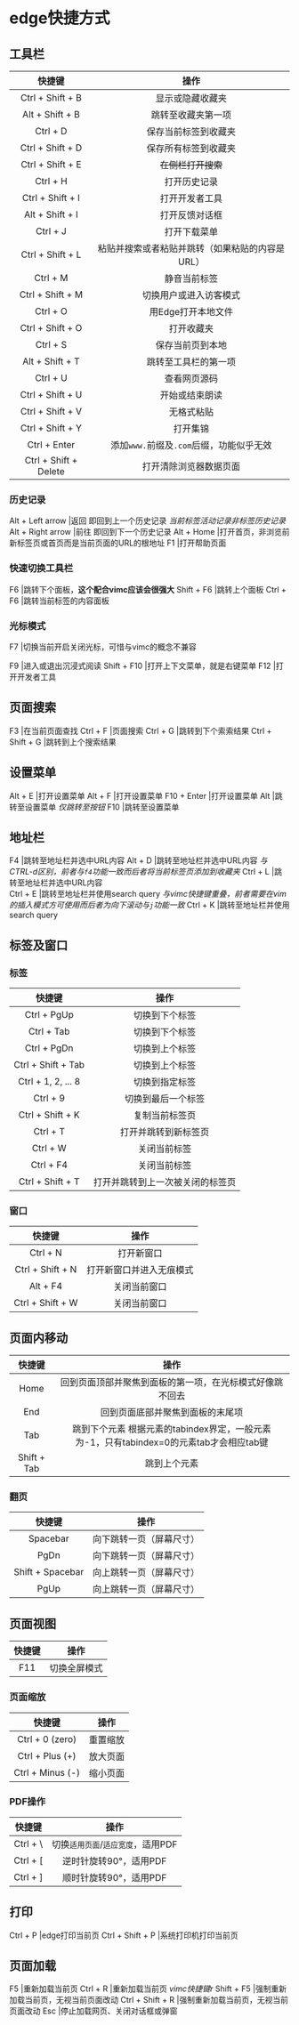 # edge快捷方式
## 工具栏
|快捷键|操作|
|:-:|:-:|
Ctrl + Shift + B      |显示或隐藏收藏夹
Alt + Shift + B       |跳转至收藏夹第一项
Ctrl + D              |保存当前标签到收藏夹
Ctrl + Shift + D      |保存所有标签到收藏夹
Ctrl + Shift + E      |~~在侧栏打开搜索~~
Ctrl + H              |打开历史记录
Ctrl + Shift + I      |打开开发者工具
Alt + Shift + I       |打开反馈对话框
Ctrl + J              |打开下载菜单
Ctrl + Shift + L      |粘贴并搜索或者粘贴并跳转（如果粘贴的内容是URL）
Ctrl + M              |静音当前标签
Ctrl + Shift + M      |切换用户或进入访客模式
Ctrl + O              |用Edge打开本地文件
Ctrl + Shift + O      |打开收藏夹
Ctrl + S              |保存当前页到本地
Alt + Shift + T       |跳转至工具栏的第一项
Ctrl + U              |查看网页源码
Ctrl + Shift + U      |开始或结束朗读
Ctrl + Shift + V      |无格式粘贴
Ctrl + Shift + Y      |打开集锦
Ctrl + Enter          |添加`www.`前缀及`.com`后缀，功能似乎无效
Ctrl + Shift + Delete |打开清除浏览器数据页面
### 历史记录
Alt + Left arrow      |返回 即回到上一个历史记录 *当前标签活动记录非标签历史记录*
Alt + Right arrow     |前往 即回到下一个历史记录
Alt + Home            |打开首页，非浏览前新标签页或首页而是当前页面的URL的根地址
F1                    |打开帮助页面
### 快速切换工具栏
F6                    |跳转下个面板，**这个配合vimc应该会很强大**
Shift + F6            |跳转上个面板
Ctrl + F6             |跳转当前标签的内容面板
### 光标模式
F7                    |切换当前开启关闭光标，可惜与vimc的概念不兼容

F9                    |进入或退出沉浸式阅读
Shift + F10           |打开上下文菜单，就是右键菜单
F12                   |打开开发者工具
## 页面搜索
F3                    |在当前页面查找
Ctrl + F              |页面搜索
Ctrl + G              |跳转到下个索索结果
Ctrl + Shift + G      |跳转到上个搜索结果

## 设置菜单
Alt + E               |打开设置菜单
Alt + F               |打开设置菜单
F10 + Enter           |打开设置菜单
Alt                   |跳转至设置菜单 *仅跳转至按钮*
F10                   |跳转至设置菜单

## 地址栏
F4                    |跳转至地址栏并选中URL内容
Alt + D               |跳转至地址栏并选中URL内容  *与CTRL-d区别，前者与`f4`功能一致而后者将当前标签页添加到收藏夹*
Ctrl + L              |跳转至地址栏并选中URL内容  
Ctrl + E              |跳转至地址栏并使用search query *与vimc快捷键重叠，前者需要在vim的插入模式方可使用而后者为向下滚动与`j`功能一致*
Ctrl + K              |跳转至地址栏并使用search query

## 标签及窗口
### 标签
|快捷键|操作|
|:-:|:-:|
Ctrl + PgUp           |切换到下个标签
Ctrl + Tab            |切换到下个标签
Ctrl + PgDn           |切换到上个标签
Ctrl + Shift + Tab    |切换到上个标签
Ctrl + 1, 2, ... 8    |切换到指定标签
Ctrl + 9              |切换到最后一个标签
Ctrl + Shift + K      |复制当前标签页
Ctrl + T              |打开并跳转到新标签页
Ctrl + W              |关闭当前标签
Ctrl + F4             |关闭当前标签
Ctrl + Shift + T      |打开并跳转到上一次被关闭的标签页

### 窗口
|快捷键|操作|
|:-:|:-:|
Ctrl + N              |打开新窗口
Ctrl + Shift + N      |打开新窗口并进入无痕模式
Alt + F4              |关闭当前窗口
Ctrl + Shift + W      |关闭当前窗口

## 页面内移动
|快捷键|操作|
|:-:|:-:|
Home                  |回到页面顶部并聚焦到面板的第一项，在光标模式好像跳不回去
End                   |回到页面底部并聚焦到面板的末尾项
Tab                   |跳到下个元素  根据元素的tabindex界定，一般元素为-1，只有tabindex=0的元素tab才会相应tab键
Shift + Tab           |跳到上个元素

### 翻页
|快捷键|操作|
|:-:|:-:|
Spacebar              |向下跳转一页（屏幕尺寸）
PgDn                  |向下跳转一页（屏幕尺寸）
Shift + Spacebar      |向上跳转一页（屏幕尺寸）
PgUp                  |向上跳转一页（屏幕尺寸）

## 页面视图
|快捷键|操作|
|:-:|:-:|
F11                   |切换全屏模式
### 页面缩放
|快捷键|操作|
|:-:|:-:|
Ctrl + 0 (zero)       |重置缩放
Ctrl + Plus (+)       |放大页面
Ctrl + Minus (-)      |缩小页面
### PDF操作
|快捷键|操作|
|:-:|:-:|
Ctrl + \              |切换`适用页面`/`适应宽度`，适用PDF
Ctrl + [              |逆时针旋转90°，适用PDF
Ctrl + ]              |顺时针旋转90°，适用PDF

## 打印
Ctrl + P              |edge打印当前页
Ctrl + Shift + P      |系统打印机打印当前页

## 页面加载
F5                    |重新加载当前页
Ctrl + R              |重新加载当前页 *vimc快捷键r*
Shift + F5            |强制重新加载当前页，无视当前页面改动
Ctrl + Shift + R      |强制重新加载当前页，无视当前页面改动
Esc                   |停止加载网页、关闭对话框或弹窗